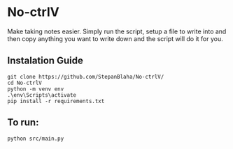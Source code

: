 # No-ctrlV
Make taking notes easier. Simply run the script, setup a file to write into and then copy anything you want to write down and the script will do it for you.


## Instalation Guide
```
git clone https://github.com/StepanBlaha/No-ctrlV/
cd No-ctrlV
python -m venv env
.\env\Scripts\activate
pip install -r requirements.txt
```

## To run:
```
python src/main.py
```
